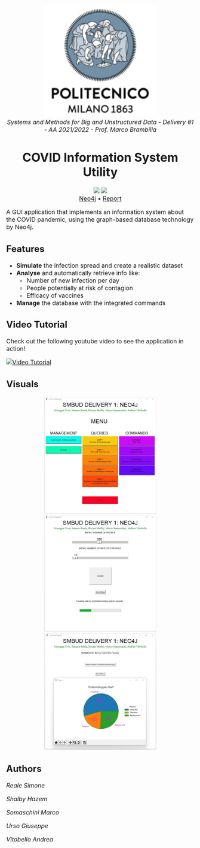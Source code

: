 <p align="center">
  <img width="300" src="report/logo.png" alt="PoliMi Logo" />
  <br>
  <i><font size="3">
  	Systems and Methods for Big and Unstructured Data - Delivery #1 - AA 2021/2022 - Prof. Marco Brambilla
  </i>
</p>
<h1 align="center">
	<strong>
	COVID Information System Utility
	</strong>
	<br>
</h1>
<p align="center">
<font size="3">
		<img src="https://img.shields.io/github/languages/top/SimoneReale/Delivery1_SMBUD"/>
		<img src="https://img.shields.io/github/contributors/SimoneReale/Delivery1_SMBUD"/>
		<br>			
		<a href="https://neo4j.com/">Neo4j</a>		 
		•		
		<a href="report/report.pdf">Report</a>   
	</font>
</p>

A GUI application that implements an information system about the COVID pandemic, using the graph-based database technology by Neo4j. 

## Features
* **Simulate** the infection spread and create a realistic dataset
* **Analyse** and automatically retrieve info like:
    * Number of new infection per day
    * People potentially at risk of contagion
    * Efficacy of vaccines
* **Manage** the database with the integrated commands

## Video Tutorial
Check out the following youtube video to see the application in action!

[![Video Tutorial](https://img.youtube.com/vi/C35U8NvhEVM/hqdefault.jpg)](https://www.youtube.com/watch?v=C35U8NvhEVM)

## Visuals

<p align="center">
  <img width="300" src="images/Main-Frame.jpg" alt="Main Frame" />

  <img width="300" src="images/Simulation.jpg" alt="Simulation" />

  <img width="300" src="images/Pie.jpg" alt="Pie Chart" />
  <br>
</p>

## Authors
*Reale Simone*

*Shalby Hazem*

*Somaschini Marco*

*Urso Giuseppe*

*Vitobello Andrea*
